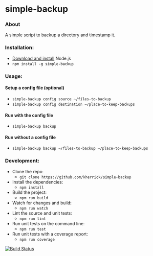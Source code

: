 simple-backup
=============

### About

A simple script to backup a directory and timestamp it.

### Installation:

* [Download and install](https://nodejs.org/download/) Node.js
* `npm install -g simple-backup`

### Usage:

#### Setup a config file (optional)

* `simple-backup config source ~/files-to-backup`
* `simple-backup config destination ~/place-to-keep-backups`

#### Run with the config file

* `simple-backup backup`

#### Run without a config file
* `simple-backup backup ~/files-to-backup ~/place-to-keep-backups`

### Development:

* Clone the repo:
  * `git clone https://github.com/kherrick/simple-backup`
* Install the dependencies:
  * `npm install`
* Build the project:
  * `npm run build`
* Watch for changes and build:
  * `npm run watch`
* Lint the source and unit tests:
  * `npm run lint`
* Run unit tests on the command line:
  * `npm run test`
* Run unit tests with a coverage report:
  * `npm run coverage`

[![Build Status](https://travis-ci.org/kherrick/simple-backup.svg?branch=master)](https://travis-ci.org/kherrick/simple-backup)
